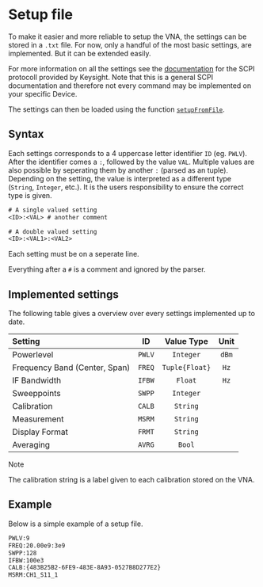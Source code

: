 # Setup file

To make it easier and more reliable to setup the VNA, the settings
can be stored in a `.txt` file.
For now, only a handful of the most basic settings, are implemented.
But it can be extended easily.

For more information on all the settings see the [documentation](https://rfmw.em.keysight.com/wireless/helpfiles/e5080a/programming/gp-ib_command_finder/scpi_command_tree.htm) for the SCPI protocoll provided by Keysight. Note that this is a general SCPI documentation and therefore not every command may be implemented on your specific Device.

The settings can then be loaded using the function [`setupFromFile`](@ref).

## Syntax

Each settings corresponds to a 4 uppercase letter identifier `ID` (eg. `PWLV`). After the identifier comes a `:`, followed by the value `VAL`. Multiple values are also possible by seperating them by another `:` (parsed as an tuple).
Depending on the setting, the value is interpreted as a different type (`String`, `Integer`, etc.).
It is the users responsibility to ensure the correct type is given.

```txt
# A single valued setting
<ID>:<VAL> # another comment

# A double valued setting
<ID>:<VAL1>:<VAL2>
```

Each setting must be on a seperate line.

Everything after a `#` is a comment and ignored by the parser.

## Implemented settings

The following table gives a overview over every settings implemented up to date.

| Setting | ID | Value Type | Unit |
| :--- | :---: | :---: | :---: |
| Powerlevel | `PWLV` | `Integer` | ``dBm`` |
| Frequency Band (Center, Span) | `FREQ` | `Tuple{Float}` | ``Hz`` |
| IF Bandwidth | `IFBW` | `Float` | ``Hz`` |
| Sweeppoints | `SWPP` | `Integer` | |
| Calibration | `CALB` | `String` | |
| Measurement | `MSRM` | `String` | |
| Display Format | `FRMT` | `String` | |
| Averaging | `AVRG` | `Bool` | |

>[!NOTE]
>The calibration string is a label given to each calibration stored on the VNA.


## Example

Below is a simple example of a setup file.

```txt
PWLV:9
FREQ:20.00e9:3e9
SWPP:128
IFBW:100e3
CALB:{483B25B2-6FE9-483E-8A93-0527B8D277E2}
MSRM:CH1_S11_1
```